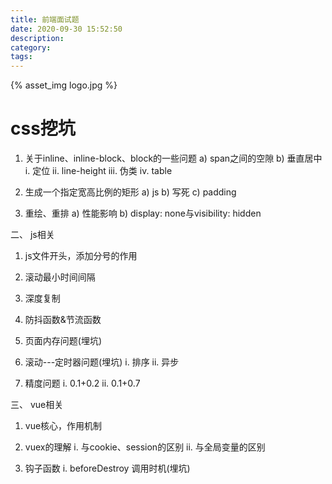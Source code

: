 ```yaml
---
title: 前端面试题
date: 2020-09-30 15:52:50
description:
category:
tags:
---
```


{% asset_img logo.jpg %}

<!-- more -->

# css挖坑

1. 关于inline、inline-block、block的一些问题
  a)	span之间的空隙
  b)	垂直居中
    i.	定位
    ii.	line-height
    iii.	伪类
    iv.	table

2.	生成一个指定宽高比例的矩形
  a)	js
  b)	写死
  c)	padding

3.	重绘、重排
  a)	性能影响
  b)	display: none与visibility: hidden

二、	js相关
1.	js文件开头，添加分号的作用
2.	滚动最小时间间隔
3.	深度复制
4.	防抖函数&节流函数
5.	页面内存问题(埋坑)
6.	滚动---定时器问题(埋坑)
  i.	排序
  ii.	异步
  
7.	精度问题
  i.	0.1+0.2
  ii.	0.1+0.7

三、	vue相关
1.	vue核心，作用机制
2.	vuex的理解
  i.	与cookie、session的区别
  ii.	与全局变量的区别

3.	钩子函数
  i.	beforeDestroy 调用时机(埋坑)
